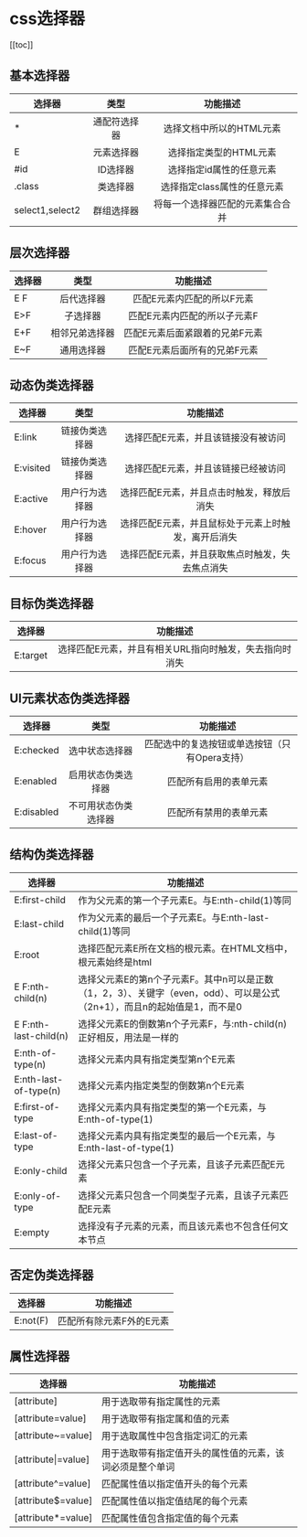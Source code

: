

# css选择器

[[toc]]



## 基本选择器<Badge text="基础"/>

| 选择器 | 类型 | 功能描述 |
| ----- |:----:|:----:|
|* | 通配符选择器 | 选择文档中所以的HTML元素 |
| E | 元素选择器 | 选择指定类型的HTML元素 |
| #id | ID选择器 | 选择指定id属性的任意元素 |
| .class | 类选择器 | 选择指定class属性的任意元素 |
| select1,select2 | 群组选择器 | 将每一个选择器匹配的元素集合合并 |


## 层次选择器

| 选择器 | 类型 | 功能描述 |
| ----- | :----: | :-----: |
| E F | 后代选择器 | 匹配E元素内匹配的所以F元素 |
| E>F | 子选择器 | 匹配E元素内匹配的所以子元素F |
| E+F | 相邻兄弟选择器 | 匹配E元素后面紧跟着的兄弟F元素 |
| E~F | 通用选择器 | 匹配E元素后面所有的兄弟F元素 |


## 动态伪类选择器

| 选择器 | 类型 | 功能描述 |
| ----- | :----: | :-----: |
| E:link | 链接伪类选择器 | 选择匹配E元素，并且该链接没有被访问 |
| E:visited | 链接伪类选择器 | 选择匹配E元素，并且该链接已经被访问 |
| E:active | 用户行为选择器 | 选择匹配E元素，并且点击时触发，释放后消失 |
| E:hover | 用户行为选择器 | 选择匹配E元素，并且鼠标处于元素上时触发，离开后消失 |
| E:focus | 用户行为选择器 | 选择匹配E元素，并且获取焦点时触发，失去焦点消失 |


## 目标伪类选择器

| 选择器| 功能描述 |
| ----- | :-----: |
| E:target | 选择匹配E元素，并且有相关URL指向时触发，失去指向时消失


## UI元素状态伪类选择器

| 选择器 | 类型 | 功能描述 |
| ----- | :----: | :-----: |
| E:checked | 选中状态选择器 | 匹配选中的复选按钮或单选按钮（只有Opera支持）|
| E:enabled | 启用状态伪类选择器 | 匹配所有启用的表单元素 |
| E:disabled | 不可用状态伪类选择器 | 匹配所有禁用的表单元素 |


## 结构伪类选择器

| 选择器 | 功能描述 |
| ---------- | ----- |
| E:first-child | 作为父元素的第一个子元素E。与E:nth-child(1)等同 |
| E:last-child | 作为父元素的最后一个子元素E。与E:nth-last-child(1)等同 |
| E:root | 选择匹配元素E所在文档的根元素。在HTML文档中，根元素始终是html |
| E F:nth-child(n) | 选择父元素E的第n个子元素F。其中n可以是正数（1，2，3）、关键字（even，odd）、可以是公式（2n+1），而且n的起始值是1，而不是0 |
| E F:nth-last-child(n) | 选择父元素E的倒数第n个子元素F，与:nth-child(n)正好相反，用法是一样的 |
| E:nth-of-type(n) | 选择父元素内具有指定类型第n个E元素 |
| E:nth-last-of-type(n) | 选择父元素内指定类型的倒数第n个E元素 |
| E:first-of-type | 选择父元素内具有指定类型的第一个E元素，与E:nth-of-type(1) |
| E:last-of-type | 选择父元素内具有指定类型的最后一个E元素，与E:nth-last-of-type(1) |
| E:only-child | 选择父元素只包含一个子元素，且该子元素匹配E元素 |
| E:only-of-type | 选择父元素只包含一个同类型子元素，且该子元素匹配E元素 |
| E:empty | 选择没有子元素的元素，而且该元素也不包含任何文本节点 |


## 否定伪类选择器
| 选择器 | 功能描述 |
| ---------- | ----- |
| E:not(F) | 匹配所有除元素F外的E元素 |


## 属性选择器
| 选择器 | 功能描述 |
| ---------- | ----- |
| [attribute] | 用于选取带有指定属性的元素 |
| [attribute=value] | 用于选取带有指定属和值的元素 |
| [attribute~=value] | 用于选取属性中包含指定词汇的元素 |
| [attribute&#124;=value] | 用于选取带有指定值开头的属性值的元素，该词必须是整个单词 |
| [attribute^=value] | 匹配属性值以指定值开头的每个元素 |
| [attribute$=value] | 匹配属性值以指定值结尾的每个元素 |
| [attribute*=value] | 匹配属性值包含指定值的每个元素 |

